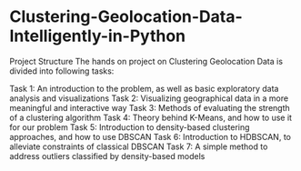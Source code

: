 # Clustering-Geolocation-Data-Intelligently-in-Python

Project Structure
The hands on project on Clustering Geolocation Data is divided into following tasks:

Task 1: An introduction to the problem, as well as basic exploratory data analysis and visualizations
Task 2: Visualizing geographical data in a more meaningful and interactive way
Task 3: Methods of evaluating the strength of a clustering algorithm
Task 4: Theory behind K-Means, and how to use it for our problem
Task 5: Introduction to density-based clustering approaches, and how to use DBSCAN
Task 6: Introduction to HDBSCAN, to alleviate constraints of classical DBSCAN
Task 7: A simple method to address outliers classified by density-based models
